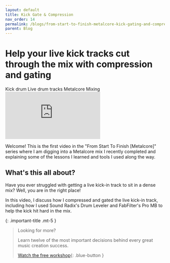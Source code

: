 ```yaml
---
layout: default
title: Kick Gate & Compression
nav_order: 14
permalink: /blogs/from-start-to-finish-metalcore-kick-gating-and-compression
parent: Blog
---
```


# Help your live kick tracks cut through the mix with compression and gating

<div class="tags-container">
  <span class="label label-blue">Kick drum</span>
  <span class="label label-blue">Live drum tracks</span>
  <span class="label label-blue">Metalcore</span>
  <span class="label label-blue">Mixing</span>
</div>

<div class="video-container">
  <iframe src="https://www.youtube-nocookie.com/embed/iGKh-Ein9pU?rel=0" title="YouTube video player" frameborder="0" allow="accelerometer; autoplay; clipboard-write; encrypted-media; gyroscope; picture-in-picture" allowfullscreen></iframe>
</div>

Welcome! This is the first video in the "From Start To Finish [Metalcore]" series where I am digging into a Metalcore mix I recently completed and explaining some of the lessons I learned and tools I used along the way.

## What's this all about?

Have you ever struggled with getting a live kick-in track to sit in a dense mix? Well, you are in the right place!

In this video, I discuss how I compressed and gated the live kick-in track, including how I used Sound Radix's Drum Leveler and FabFilter's Pro MB to help the kick hit hard in the mix.

{: .important-title .mt-5 }
> Looking for more?
>
> Learn twelve of the most important decisions behind every great music creation success.
>
> [Watch the free workshop](/workshop){: .blue-button }
